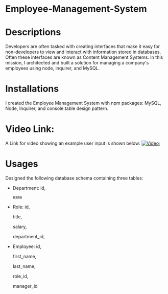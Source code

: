 # Employee-Management-System


#  Descriptions

Developers are often tasked with creating interfaces that make it easy for non-developers to view and interact with information stored in databases. Often these interfaces are known as Content Management Systems. In this mission, I architected and built a solution for managing a company's employees using node, inquirer, and MySQL.


# Installations
I created the Employee Management System with npm packages: MySQL, Node, Inquirer, and console.table design pattern.

# Video Link:
A Link for video showing an example user input is shown below:
[![Video](https://i9.ytimg.com/vi/H9LvkP39_tk/mq2.jpg?sqp=CIyW7Y8G&rs=AOn4CLAm3BRXjHM9l6WtROVWYqj_5BABQQ)](https://youtu.be/H9LvkP39_tk);

 

# Usages
Designed the following database schema containing three tables:

* Department:
      id,

      name

* Role:
     id,

     title,

     salary,

     department_id,


* Employee:
     id,

     first_name,

     last_name,

     role_id,
     
     manager_id
